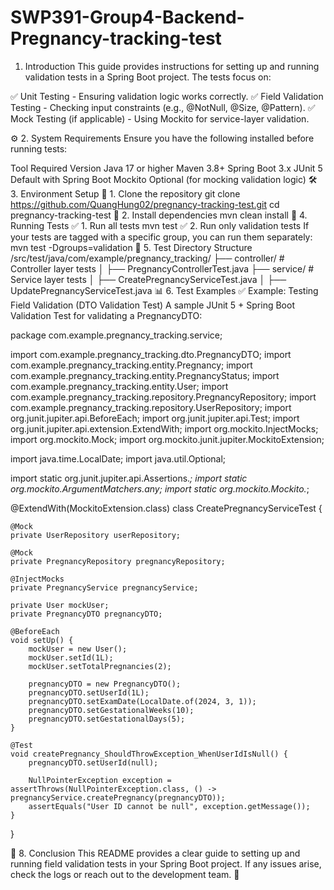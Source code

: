  # SWP391-Group4-Backend-Pregnancy-tracking-test
 1. Introduction
This guide provides instructions for setting up and running validation tests in a Spring Boot project. The tests focus on:

✅ Unit Testing - Ensuring validation logic works correctly.
✅ Field Validation Testing - Checking input constraints (e.g., @NotNull, @Size, @Pattern).
✅ Mock Testing (if applicable) - Using Mockito for service-layer validation.

⚙️ 2. System Requirements
Ensure you have the following installed before running tests:

Tool	Required Version
Java	          17 or higher
Maven	          3.8+
Spring Boot	    3.x
JUnit 5	        Default with Spring Boot
Mockito	        Optional (for mocking validation logic)
🛠 3. Environment Setup
🔹 1. Clone the repository
git clone https://github.com/QuangHung02/pregnancy-tracking-test.git
cd pregnancy-tracking-test
🔹 2. Install dependencies
mvn clean install
🚀 4. Running Tests
✅ 1. Run all tests
mvn test
✅ 2. Run only validation tests
If your tests are tagged with a specific group, you can run them separately:
mvn test -Dgroups=validation
📂 5. Test Directory Structure
/src/test/java/com/example/pregnancy_tracking/
  ├── controller/        # Controller layer tests
  │    ├── PregnancyControllerTest.java
  ├── service/           # Service layer tests
  │    ├── CreatePregnancyServiceTest.java
  │    ├── UpdatePregnancyServiceTest.java
📊 6. Test Examples
✅ Example: Testing Field Validation (DTO Validation Test)
A sample JUnit 5 + Spring Boot Validation Test for validating a PregnancyDTO:

package com.example.pregnancy_tracking.service;

import com.example.pregnancy_tracking.dto.PregnancyDTO;
import com.example.pregnancy_tracking.entity.Pregnancy;
import com.example.pregnancy_tracking.entity.PregnancyStatus;
import com.example.pregnancy_tracking.entity.User;
import com.example.pregnancy_tracking.repository.PregnancyRepository;
import com.example.pregnancy_tracking.repository.UserRepository;
import org.junit.jupiter.api.BeforeEach;
import org.junit.jupiter.api.Test;
import org.junit.jupiter.api.extension.ExtendWith;
import org.mockito.InjectMocks;
import org.mockito.Mock;
import org.mockito.junit.jupiter.MockitoExtension;

import java.time.LocalDate;
import java.util.Optional;

import static org.junit.jupiter.api.Assertions.*;
import static org.mockito.ArgumentMatchers.any;
import static org.mockito.Mockito.*;

@ExtendWith(MockitoExtension.class)
class CreatePregnancyServiceTest {

    @Mock
    private UserRepository userRepository;
    
    @Mock
    private PregnancyRepository pregnancyRepository;
    
    @InjectMocks
    private PregnancyService pregnancyService;

    private User mockUser;
    private PregnancyDTO pregnancyDTO;

    @BeforeEach
    void setUp() {
        mockUser = new User();
        mockUser.setId(1L);
        mockUser.setTotalPregnancies(2);

        pregnancyDTO = new PregnancyDTO();
        pregnancyDTO.setUserId(1L);
        pregnancyDTO.setExamDate(LocalDate.of(2024, 3, 1));
        pregnancyDTO.setGestationalWeeks(10);
        pregnancyDTO.setGestationalDays(5);
    }

    @Test
    void createPregnancy_ShouldThrowException_WhenUserIdIsNull() {
        pregnancyDTO.setUserId(null);
        
        NullPointerException exception = assertThrows(NullPointerException.class, () -> pregnancyService.createPregnancy(pregnancyDTO));
        assertEquals("User ID cannot be null", exception.getMessage());
    }
}

🎯 8. Conclusion
This README provides a clear guide to setting up and running field validation tests in your Spring Boot project. If any issues arise, check the logs or reach out to the development team. 🚀
